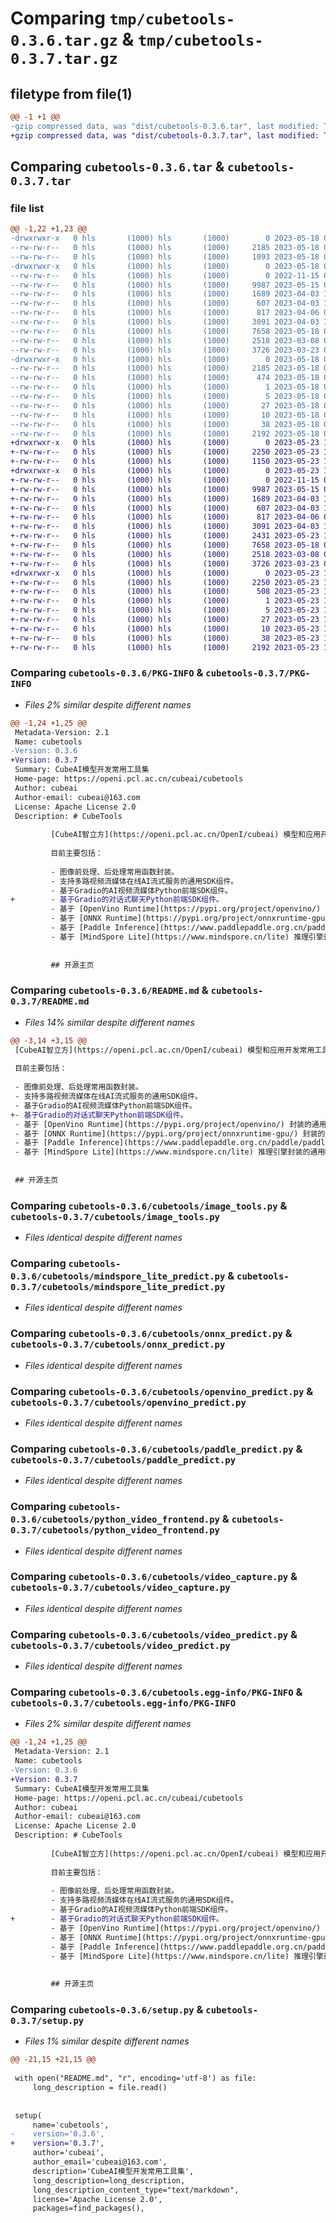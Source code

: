 # Comparing `tmp/cubetools-0.3.6.tar.gz` & `tmp/cubetools-0.3.7.tar.gz`

## filetype from file(1)

```diff
@@ -1 +1 @@
-gzip compressed data, was "dist/cubetools-0.3.6.tar", last modified: Thu May 18 07:08:58 2023, max compression
+gzip compressed data, was "dist/cubetools-0.3.7.tar", last modified: Tue May 23 11:30:22 2023, max compression
```

## Comparing `cubetools-0.3.6.tar` & `cubetools-0.3.7.tar`

### file list

```diff
@@ -1,22 +1,23 @@
-drwxrwxr-x   0 hls       (1000) hls       (1000)        0 2023-05-18 07:08:58.000000 cubetools-0.3.6/
--rw-rw-r--   0 hls       (1000) hls       (1000)     2185 2023-05-18 07:08:58.000000 cubetools-0.3.6/PKG-INFO
--rw-rw-r--   0 hls       (1000) hls       (1000)     1093 2023-05-18 06:45:24.000000 cubetools-0.3.6/README.md
-drwxrwxr-x   0 hls       (1000) hls       (1000)        0 2023-05-18 07:08:58.000000 cubetools-0.3.6/cubetools/
--rw-rw-r--   0 hls       (1000) hls       (1000)        0 2022-11-15 06:16:42.000000 cubetools-0.3.6/cubetools/__init__.py
--rw-rw-r--   0 hls       (1000) hls       (1000)     9987 2023-05-15 01:24:04.000000 cubetools-0.3.6/cubetools/image_tools.py
--rw-rw-r--   0 hls       (1000) hls       (1000)     1689 2023-04-03 13:20:28.000000 cubetools-0.3.6/cubetools/mindspore_lite_predict.py
--rw-rw-r--   0 hls       (1000) hls       (1000)      607 2023-04-03 13:20:28.000000 cubetools-0.3.6/cubetools/onnx_predict.py
--rw-rw-r--   0 hls       (1000) hls       (1000)      817 2023-04-06 07:12:09.000000 cubetools-0.3.6/cubetools/openvino_predict.py
--rw-rw-r--   0 hls       (1000) hls       (1000)     3091 2023-04-03 13:20:28.000000 cubetools-0.3.6/cubetools/paddle_predict.py
--rw-rw-r--   0 hls       (1000) hls       (1000)     7658 2023-05-18 07:07:26.000000 cubetools-0.3.6/cubetools/python_video_frontend.py
--rw-rw-r--   0 hls       (1000) hls       (1000)     2518 2023-03-08 07:16:48.000000 cubetools-0.3.6/cubetools/video_capture.py
--rw-rw-r--   0 hls       (1000) hls       (1000)     3726 2023-03-23 06:14:20.000000 cubetools-0.3.6/cubetools/video_predict.py
-drwxrwxr-x   0 hls       (1000) hls       (1000)        0 2023-05-18 07:08:58.000000 cubetools-0.3.6/cubetools.egg-info/
--rw-rw-r--   0 hls       (1000) hls       (1000)     2185 2023-05-18 07:08:58.000000 cubetools-0.3.6/cubetools.egg-info/PKG-INFO
--rw-rw-r--   0 hls       (1000) hls       (1000)      474 2023-05-18 07:08:58.000000 cubetools-0.3.6/cubetools.egg-info/SOURCES.txt
--rw-rw-r--   0 hls       (1000) hls       (1000)        1 2023-05-18 07:08:58.000000 cubetools-0.3.6/cubetools.egg-info/dependency_links.txt
--rw-rw-r--   0 hls       (1000) hls       (1000)        5 2023-05-18 07:08:58.000000 cubetools-0.3.6/cubetools.egg-info/entry_points.txt
--rw-rw-r--   0 hls       (1000) hls       (1000)       27 2023-05-18 07:08:58.000000 cubetools-0.3.6/cubetools.egg-info/requires.txt
--rw-rw-r--   0 hls       (1000) hls       (1000)       10 2023-05-18 07:08:58.000000 cubetools-0.3.6/cubetools.egg-info/top_level.txt
--rw-rw-r--   0 hls       (1000) hls       (1000)       38 2023-05-18 07:08:58.000000 cubetools-0.3.6/setup.cfg
--rw-rw-r--   0 hls       (1000) hls       (1000)     2192 2023-05-18 07:07:27.000000 cubetools-0.3.6/setup.py
+drwxrwxr-x   0 hls       (1000) hls       (1000)        0 2023-05-23 11:30:22.000000 cubetools-0.3.7/
+-rw-rw-r--   0 hls       (1000) hls       (1000)     2250 2023-05-23 11:30:22.000000 cubetools-0.3.7/PKG-INFO
+-rw-rw-r--   0 hls       (1000) hls       (1000)     1150 2023-05-23 11:30:19.000000 cubetools-0.3.7/README.md
+drwxrwxr-x   0 hls       (1000) hls       (1000)        0 2023-05-23 11:30:22.000000 cubetools-0.3.7/cubetools/
+-rw-rw-r--   0 hls       (1000) hls       (1000)        0 2022-11-15 06:16:42.000000 cubetools-0.3.7/cubetools/__init__.py
+-rw-rw-r--   0 hls       (1000) hls       (1000)     9987 2023-05-15 01:24:04.000000 cubetools-0.3.7/cubetools/image_tools.py
+-rw-rw-r--   0 hls       (1000) hls       (1000)     1689 2023-04-03 13:20:28.000000 cubetools-0.3.7/cubetools/mindspore_lite_predict.py
+-rw-rw-r--   0 hls       (1000) hls       (1000)      607 2023-04-03 13:20:28.000000 cubetools-0.3.7/cubetools/onnx_predict.py
+-rw-rw-r--   0 hls       (1000) hls       (1000)      817 2023-04-06 07:12:09.000000 cubetools-0.3.7/cubetools/openvino_predict.py
+-rw-rw-r--   0 hls       (1000) hls       (1000)     3091 2023-04-03 13:20:28.000000 cubetools-0.3.7/cubetools/paddle_predict.py
+-rw-rw-r--   0 hls       (1000) hls       (1000)     2431 2023-05-23 11:30:19.000000 cubetools-0.3.7/cubetools/python_chat_frontend.py
+-rw-rw-r--   0 hls       (1000) hls       (1000)     7658 2023-05-18 07:11:58.000000 cubetools-0.3.7/cubetools/python_video_frontend.py
+-rw-rw-r--   0 hls       (1000) hls       (1000)     2518 2023-03-08 07:16:48.000000 cubetools-0.3.7/cubetools/video_capture.py
+-rw-rw-r--   0 hls       (1000) hls       (1000)     3726 2023-03-23 06:14:20.000000 cubetools-0.3.7/cubetools/video_predict.py
+drwxrwxr-x   0 hls       (1000) hls       (1000)        0 2023-05-23 11:30:22.000000 cubetools-0.3.7/cubetools.egg-info/
+-rw-rw-r--   0 hls       (1000) hls       (1000)     2250 2023-05-23 11:30:22.000000 cubetools-0.3.7/cubetools.egg-info/PKG-INFO
+-rw-rw-r--   0 hls       (1000) hls       (1000)      508 2023-05-23 11:30:22.000000 cubetools-0.3.7/cubetools.egg-info/SOURCES.txt
+-rw-rw-r--   0 hls       (1000) hls       (1000)        1 2023-05-23 11:30:22.000000 cubetools-0.3.7/cubetools.egg-info/dependency_links.txt
+-rw-rw-r--   0 hls       (1000) hls       (1000)        5 2023-05-23 11:30:22.000000 cubetools-0.3.7/cubetools.egg-info/entry_points.txt
+-rw-rw-r--   0 hls       (1000) hls       (1000)       27 2023-05-23 11:30:22.000000 cubetools-0.3.7/cubetools.egg-info/requires.txt
+-rw-rw-r--   0 hls       (1000) hls       (1000)       10 2023-05-23 11:30:22.000000 cubetools-0.3.7/cubetools.egg-info/top_level.txt
+-rw-rw-r--   0 hls       (1000) hls       (1000)       38 2023-05-23 11:30:22.000000 cubetools-0.3.7/setup.cfg
+-rw-rw-r--   0 hls       (1000) hls       (1000)     2192 2023-05-23 11:30:19.000000 cubetools-0.3.7/setup.py
```

### Comparing `cubetools-0.3.6/PKG-INFO` & `cubetools-0.3.7/PKG-INFO`

 * *Files 2% similar despite different names*

```diff
@@ -1,24 +1,25 @@
 Metadata-Version: 2.1
 Name: cubetools
-Version: 0.3.6
+Version: 0.3.7
 Summary: CubeAI模型开发常用工具集
 Home-page: https://openi.pcl.ac.cn/cubeai/cubetools
 Author: cubeai
 Author-email: cubeai@163.com
 License: Apache License 2.0
 Description: # CubeTools
         
         [CubeAI智立方](https://openi.pcl.ac.cn/OpenI/cubeai) 模型和应用开发常用工具集。
         
         目前主要包括：
         
         - 图像前处理、后处理常用函数封装。
         - 支持多路视频流媒体在线AI流式服务的通用SDK组件。
         - 基于Gradio的AI视频流媒体Python前端SDK组件。
+        - 基于Gradio的对话式聊天Python前端SDK组件。
         - 基于 [OpenVino Runtime](https://pypi.org/project/openvino/) 封装的通用OpenVino模型推理器。
         - 基于 [ONNX Runtime](https://pypi.org/project/onnxruntime-gpu/) 封装的通用ONNX模型推理器。
         - 基于 [Paddle Inference](https://www.paddlepaddle.org.cn/paddle/paddleinference) 推理引擎封装的通用PaddlePaddle模型推理器。
         - 基于 [MindSpore Lite](https://www.mindspore.cn/lite) 推理引擎封装的通用MindSporeLite推理器。
         
         
         ## 开源主页
```

### Comparing `cubetools-0.3.6/README.md` & `cubetools-0.3.7/README.md`

 * *Files 14% similar despite different names*

```diff
@@ -3,14 +3,15 @@
 [CubeAI智立方](https://openi.pcl.ac.cn/OpenI/cubeai) 模型和应用开发常用工具集。
 
 目前主要包括：
 
 - 图像前处理、后处理常用函数封装。
 - 支持多路视频流媒体在线AI流式服务的通用SDK组件。
 - 基于Gradio的AI视频流媒体Python前端SDK组件。
+- 基于Gradio的对话式聊天Python前端SDK组件。
 - 基于 [OpenVino Runtime](https://pypi.org/project/openvino/) 封装的通用OpenVino模型推理器。
 - 基于 [ONNX Runtime](https://pypi.org/project/onnxruntime-gpu/) 封装的通用ONNX模型推理器。
 - 基于 [Paddle Inference](https://www.paddlepaddle.org.cn/paddle/paddleinference) 推理引擎封装的通用PaddlePaddle模型推理器。
 - 基于 [MindSpore Lite](https://www.mindspore.cn/lite) 推理引擎封装的通用MindSporeLite推理器。
 
 
 ## 开源主页
```

### Comparing `cubetools-0.3.6/cubetools/image_tools.py` & `cubetools-0.3.7/cubetools/image_tools.py`

 * *Files identical despite different names*

### Comparing `cubetools-0.3.6/cubetools/mindspore_lite_predict.py` & `cubetools-0.3.7/cubetools/mindspore_lite_predict.py`

 * *Files identical despite different names*

### Comparing `cubetools-0.3.6/cubetools/onnx_predict.py` & `cubetools-0.3.7/cubetools/onnx_predict.py`

 * *Files identical despite different names*

### Comparing `cubetools-0.3.6/cubetools/openvino_predict.py` & `cubetools-0.3.7/cubetools/openvino_predict.py`

 * *Files identical despite different names*

### Comparing `cubetools-0.3.6/cubetools/paddle_predict.py` & `cubetools-0.3.7/cubetools/paddle_predict.py`

 * *Files identical despite different names*

### Comparing `cubetools-0.3.6/cubetools/python_video_frontend.py` & `cubetools-0.3.7/cubetools/python_video_frontend.py`

 * *Files identical despite different names*

### Comparing `cubetools-0.3.6/cubetools/video_capture.py` & `cubetools-0.3.7/cubetools/video_capture.py`

 * *Files identical despite different names*

### Comparing `cubetools-0.3.6/cubetools/video_predict.py` & `cubetools-0.3.7/cubetools/video_predict.py`

 * *Files identical despite different names*

### Comparing `cubetools-0.3.6/cubetools.egg-info/PKG-INFO` & `cubetools-0.3.7/cubetools.egg-info/PKG-INFO`

 * *Files 2% similar despite different names*

```diff
@@ -1,24 +1,25 @@
 Metadata-Version: 2.1
 Name: cubetools
-Version: 0.3.6
+Version: 0.3.7
 Summary: CubeAI模型开发常用工具集
 Home-page: https://openi.pcl.ac.cn/cubeai/cubetools
 Author: cubeai
 Author-email: cubeai@163.com
 License: Apache License 2.0
 Description: # CubeTools
         
         [CubeAI智立方](https://openi.pcl.ac.cn/OpenI/cubeai) 模型和应用开发常用工具集。
         
         目前主要包括：
         
         - 图像前处理、后处理常用函数封装。
         - 支持多路视频流媒体在线AI流式服务的通用SDK组件。
         - 基于Gradio的AI视频流媒体Python前端SDK组件。
+        - 基于Gradio的对话式聊天Python前端SDK组件。
         - 基于 [OpenVino Runtime](https://pypi.org/project/openvino/) 封装的通用OpenVino模型推理器。
         - 基于 [ONNX Runtime](https://pypi.org/project/onnxruntime-gpu/) 封装的通用ONNX模型推理器。
         - 基于 [Paddle Inference](https://www.paddlepaddle.org.cn/paddle/paddleinference) 推理引擎封装的通用PaddlePaddle模型推理器。
         - 基于 [MindSpore Lite](https://www.mindspore.cn/lite) 推理引擎封装的通用MindSporeLite推理器。
         
         
         ## 开源主页
```

### Comparing `cubetools-0.3.6/setup.py` & `cubetools-0.3.7/setup.py`

 * *Files 1% similar despite different names*

```diff
@@ -21,15 +21,15 @@
 
 with open("README.md", "r", encoding='utf-8') as file:
     long_description = file.read()
 
 
 setup(
     name='cubetools',
-    version='0.3.6',
+    version='0.3.7',
     author='cubeai',
     author_email='cubeai@163.com',
     description='CubeAI模型开发常用工具集',
     long_description=long_description,
     long_description_content_type="text/markdown",
     license='Apache License 2.0',
     packages=find_packages(),
```

